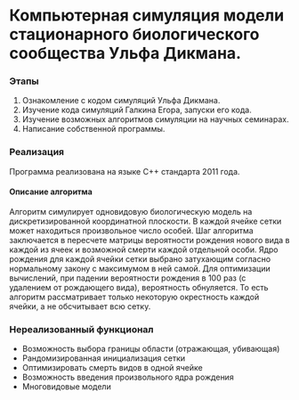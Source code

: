 # Компьютерная симуляция модели стационарного биологического сообщества Ульфа Дикмана.
### Этапы
1. Ознакомление с кодом симуляций Ульфа Дикмана.
2. Изучение кода симуляций Галкина Егора, запуски его кода.
3. Изучение возможных алгоритмов симуляции на научных семинарах.
4. Написание собственной программы.

### Реализация
Программа реализована на языке C++ стандарта 2011 года.
#### Описание алгоритма
Алгоритм симулирует одновидовую биологическую модель на дискретизированной координатной плоскости. В каждой ячейке сетки может находиться произвольное число особей. Шаг алгоритма заключается в пересчете матрицы вероятности рождения нового вида в каждой из ячеек и возможной смерти каждой отдельной особи. Ядро рождения для каждой ячейки сетки выбрано затухающим согласно нормальному закону с максимумом в ней самой.
Для оптимизации вычислений, при падении вероятности рождения в 100 раз (с удалением от рождающего вида), вероятность обнуляется. То есть алгоритм рассматривает только некоторую окрестность каждой ячейки, а не обсчитывает всю сетку.

### Нереализованный функционал
 * Возможность выбора границы области (отражающая, убивающая)
 * Рандомизированная инициализация сетки
 * Оптимизировать смерть видов в одной ячейке
 * Возможность введения произвольного ядра рождения
 * Многовидовые модели
 
